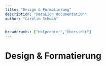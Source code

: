 ```yaml
---
title: "Design & Formatierung"
description: "DataLion documentation"
author: "Carolin Schwab"


breadcrumbs: ["Helpcenter","Übersicht"]
---
```


# Design & Formatierung

